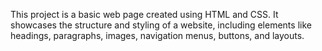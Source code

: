 This project is a basic web page created using HTML and CSS. It showcases the structure and styling of a website, including elements like headings, paragraphs, images, navigation menus, buttons, and layouts.
